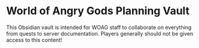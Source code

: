 # World of Angry Gods Planning Vault
This Obsidian vault is intended for WOAG staff to collaborate on everything from quests to server documentation. Players generally should not be given access to this content!

